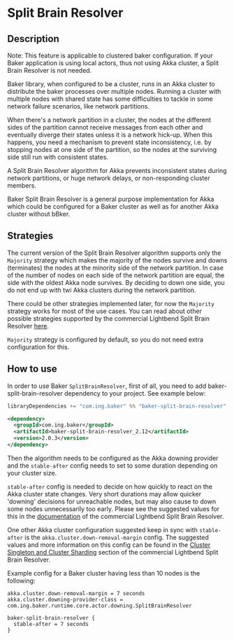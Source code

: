 # Split Brain Resolver

## Description
Note: This feature is applicable to clustered baker configuration. If
your Baker application is using local actors, thus not using Akka
cluster, a Split Brain Resolver is not needed.

Baker library, when configured to be a cluster, runs in an Akka cluster
to distribute the baker processes over multiple nodes. Running a
cluster with multiple nodes with shared state has some difficulties to
tackle in some network failure scenarios, like network partitions.

When there's a network partition in a cluster, the nodes at the
different sides of the partition cannot receive messages from each
other and eventually diverge their states unless it is a network
hick-up. When this happens, you need a mechanism to prevent state
inconsistency, i.e. by stopping nodes at one side of the partition, so
the nodes at the surviving side still run with consistent states.

A Split Brain Resolver algorithm for Akka prevents inconsistent states
during network partitions, or huge network delays, or non-responding
cluster members.

Baker Split Brain Resolver is a general purpose implementation for Akka
which could be configured for a Baker cluster as well as for another
Akka cluster without bBker.

## Strategies
The current version of the Split Brain Resolver algorithm supports only
the `Majority` strategy which makes the majority of the nodes survive
and downs (terminates) the nodes at the minority side of the network
partition. In case of the number of nodes on each side of the network
partition are equal, the side with the oldest Akka node survives. By
deciding to down one side, you do not end up with twi Akka clusters
during the network partition.

There could be other strategies implemented later, for now the
`Majority` strategy works for most of the use cases. You can read about
other possible strategies supported by the commercial Lightbend Split
Brain Resolver [here](https://developer.lightbend.com/docs/akka-commercial-addons/current/split-brain-resolver.html#strategies).

`Majority` strategy is configured by default, so you do not need extra
configuration for this.

## How to use
In order to use Baker `SplitBrainResolver`, first of all, you need to add
baker-split-brain-resolver dependency to your project. See example
below:

``` scala tab="Sbt"
libraryDependencies += "com.ing.baker" %% "baker-split-brain-resolver" % "2.0.3"
```

``` xml tab="Maven"
<dependency>
  <groupId>com.ing.baker</groupId>
  <artifactId>baker-split-brain-resolver_2.12</artifactId>
  <version>2.0.3</version>
</dependency>
```

Then the algorithm needs to be configured as the Akka downing provider
and the `stable-after` config needs to set to some duration depending
on your cluster size.

`stable-after` config is needed to decide on how quickly to react on
the Akka cluster state changes. Very short durations may allow quicker
'downing' decisions for unreachable nodes, but may also cause to down
some nodes unnecessarily too early. Please see the suggested values for
this in the [documentation](https://developer.lightbend.com/docs/akka-commercial-addons/current/split-brain-resolver.html#stable-after)
of the commercial Lightbend Split Brain Resolver.

One other Akka cluster configuration suggested keep in sync with
`stable-after` is the `akka.cluster.down-removal-margin` config.
The suggested values and more information on this config can be found
in the [Cluster Singleton and Cluster Sharding](https://developer.lightbend.com/docs/akka-commercial-addons/current/split-brain-resolver.html#cluster-singleton-and-cluster-sharding)
section of the commercial Lightbend Split Brain Resolver.

Example config for a Baker cluster having less than 10 nodes is the
following:
```
akka.cluster.down-removal-margin = 7 seconds
akka.cluster.downing-provider-class = com.ing.baker.runtime.core.actor.downing.SplitBrainResolver

baker-split-brain-resolver {
  stable-after = 7 seconds
}
```

